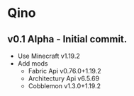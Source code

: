 # Qino

## v0.1 Alpha - Initial commit.
- Use Minecraft v1.19.2
- Add mods
  - Fabric Api v0.76.0+1.19.2
  - Architectury Api v6.5.69
  - Cobblemon v1.3.0+1.19.2
